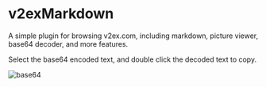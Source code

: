 # v2exMarkdown

A simple plugin for browsing v2ex.com, including markdown, picture viewer, base64 decoder, and more features.

Select the base64 encoded text, and double click the decoded text to copy.

![base64](https://user-images.githubusercontent.com/9510938/58186444-7a244e00-7ce7-11e9-8300-a8ee22954643.gif)
